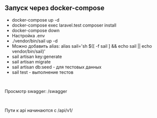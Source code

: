 ## Запуск через docker-compose

- docker-compose up -d
- docker-compose exec laravel.test composer install
- docker-compose down
- Настройка .env
- ./vendor/bin/sail up -d
- Можно добавить alias: alias sail='sh $([ -f sail ] && echo sail || echo vendor/bin/sail)'
- sail artisan key:generate
- sail artisan migrate
- sail artisan db:seed - для тестовых данных
- sail test - выполнение тестов

<br>

Просмотр swagger: /swagger

<br>

Пути к api начинаются с /api/v1/